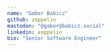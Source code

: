 ```yaml
---
name: "Gabor Babicz"
github: zeppelin
mastodon: "@gabor@babicz.social"
linkedin: xeppelin
bio: "Senior Software Engineer"
---
```

